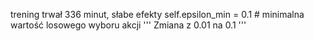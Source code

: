 trening trwał 336 minut, słabe efekty
self.epsilon_min = 0.1 # minimalna wartość losowego wyboru akcji ''' Zmiana z 0.01 na 0.1 '''